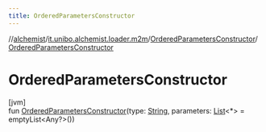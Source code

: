 ```yaml
---
title: OrderedParametersConstructor
---
```

//[alchemist](../../../index.html)/[it.unibo.alchemist.loader.m2m](../index.html)/[OrderedParametersConstructor](index.html)/[OrderedParametersConstructor](-ordered-parameters-constructor.html)



# OrderedParametersConstructor



[jvm]\
fun [OrderedParametersConstructor](-ordered-parameters-constructor.html)(type: [String](https://kotlinlang.org/api/latest/jvm/stdlib/kotlin/-string/index.html), parameters: [List](https://kotlinlang.org/api/latest/jvm/stdlib/kotlin.collections/-list/index.html)<*> = emptyList<Any?>())




